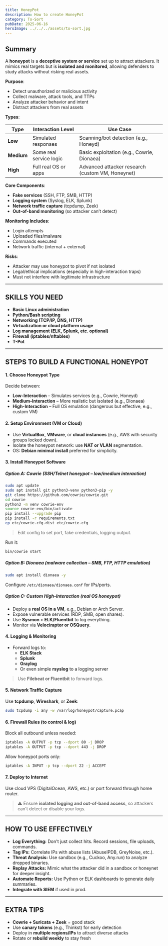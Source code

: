 ```yaml
---
title: HoneyPot
description: How to create HoneyPot
category: To-Sort
pubDate: 2025-06-16
heroImage: ../../../assets/to-sort.jpg
---
```


## Summary

A **honeypot** is a **deceptive system or service** set up to attract attackers. It mimics real targets but is **isolated and monitored**, allowing defenders to study attacks without risking real assets.

**Purpose**:
- Detect unauthorized or malicious activity    
- Collect malware, attack tools, and TTPs
- Analyze attacker behavior and intent
- Distract attackers from real assets

**Types**:

| Type       | Interaction Level       | Use Case                                         |
| ---------- | ----------------------- | ------------------------------------------------ |
| **Low**    | Simulated responses     | Scanning/bot detection (e.g., Honeyd)            |
| **Medium** | Some real service logic | Basic exploitation (e.g., Cowrie, Dionaea)       |
| **High**   | Full real OS or apps    | Advanced attacker research (custom VM, Honeynet) |

**Core Components**:
- **Fake services** (SSH, FTP, SMB, HTTP)
- **Logging system** (Syslog, ELK, Splunk)
- **Network traffic capture** (tcpdump, Zeek)
- **Out-of-band monitoring** (so attacker can’t detect)

**Monitoring Includes**:
- Login attempts
- Uploaded files/malware
- Commands executed
- Network traffic (internal + external)

**Risks**:
- Attacker may use honeypot to pivot if not isolated
- Legal/ethical implications (especially in high-interaction traps)
- Must not interfere with legitimate infrastructure

---

## SKILLS YOU NEED

- **Basic Linux administration**
- **Python/Bash scripting**
- **Networking (TCP/IP, DNS, HTTP)**
- **Virtualization or cloud platform usage**
- **Log management (ELK, Splunk, etc. optional)**
- **Firewall (iptables/nftables)**
- **T-Pot**

---

## STEPS TO BUILD A FUNCTIONAL HONEYPOT

#### 1. **Choose Honeypot Type**
Decide between:
- **Low-Interaction** – Simulates services (e.g., Cowrie, Honeyd)
- **Medium-Interaction** – More realistic but isolated (e.g., Dionaea)
- **High-Interaction** – Full OS emulation (dangerous but effective, e.g., custom VM)

#### 2. **Setup Environment (VM or Cloud)**
- Use **VirtualBox**, **VMware**, or **cloud instances** (e.g., AWS with security groups locked down).
- Isolate the honeypot network: use **NAT or VLAN** segmentation.
- OS: **Debian minimal install** preferred for simplicity.
#### 3. **Install Honeypot Software**
##### Option A: **Cowrie** (SSH/Telnet honeypot – low/medium interaction)
```bash
sudo apt update
sudo apt install git python3-venv python3-pip -y
git clone https://github.com/cowrie/cowrie.git
cd cowrie
python3 -m venv cowrie-env
source cowrie-env/bin/activate
pip install --upgrade pip
pip install -r requirements.txt
cp etc/cowrie.cfg.dist etc/cowrie.cfg
```

> Edit config to set port, fake credentials, logging output.

Run it:
```bash
bin/cowrie start
```

##### Option B: **Dionaea** (malware collection – SMB, FTP, HTTP emulation)
```bash
sudo apt install dionaea -y
```
Configure `/etc/dionaea/dionaea.conf` for IPs/ports.

##### Option C: **Custom High-Interaction (real OS honeypot)**
- Deploy a **real OS in a VM**, e.g., Debian or Arch Server.
- Expose vulnerable services (RDP, SMB, open shares).
- Use **Sysmon + ELK/Fluentbit** to log everything.
- Monitor via **Velociraptor or OSQuery**.

#### 4. **Logging & Monitoring**
- Forward logs to:
    - **ELK Stack**
    - **Splunk**
    - **Graylog**
    - Or even simple **rsyslog** to a logging server
> Use **Filebeat or Fluentbit** to forward logs.

#### 5. **Network Traffic Capture**
Use **tcpdump**, **Wireshark**, or **Zeek**:
```bash
sudo tcpdump -i any -w /var/log/honeypot/capture.pcap
```

#### 6. **Firewall Rules (to control & log)**
Block all outbound unless needed:
```bash
iptables -A OUTPUT -p tcp --dport 80 -j DROP
iptables -A OUTPUT -p tcp --dport 443 -j DROP
```
Allow honeypot ports only:
```bash
iptables -A INPUT -p tcp --dport 22 -j ACCEPT
```

#### 7. **Deploy to Internet**
Use cloud VPS (DigitalOcean, AWS, etc.) or port forward through home router.

> ⚠️ Ensure **isolated logging and out-of-band access**, so attackers can’t detect or disable your logs.

---

## HOW TO USE EFFECTIVELY

- **Log Everything:** Don't just collect hits. Record sessions, file uploads, commands.
- **Tag IPs:** Correlate IPs with abuse lists (AbuseIPDB, GreyNoise, etc.).
- **Threat Analysis:** Use sandbox (e.g., Cuckoo, Any.run) to analyze dropped binaries.
- **Replay Attacks:** Mimic what the attacker did in a sandbox or honeynet for deeper insight.
- **Automate Reports:** Use Python or ELK dashboards to generate daily summaries.
- **Integrate with SIEM** if used in prod.

---

## EXTRA TIPS

- **Cowrie + Suricata + Zeek** = good stack
- Use **canary tokens** (e.g., Thinkst) for early detection
- Deploy in **multiple regions/IPs** to attract diverse attacks
- Rotate or **rebuild weekly** to stay fresh

